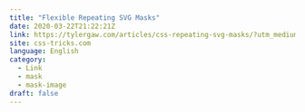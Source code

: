 ```yaml
---
title: "Flexible Repeating SVG Masks"
date: 2020-03-22T21:22:21Z
link: https://tylergaw.com/articles/css-repeating-svg-masks/?utm_medium=RSS&utm_source=news.12bit.vn
site: css-tricks.com
language: English
category:
  - Link
  - mask
  - mask-image
draft: false
---
```

